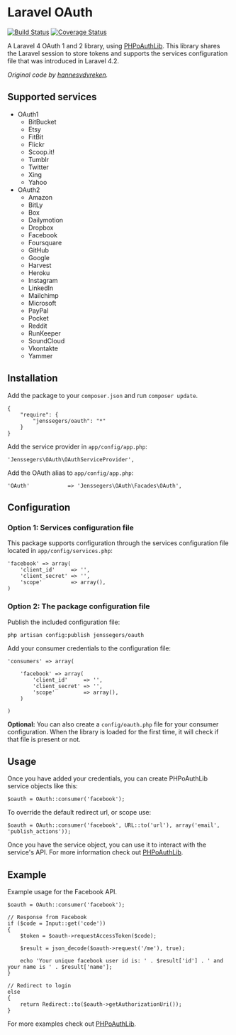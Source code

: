 Laravel OAuth
=============

[![Build Status](http://img.shields.io/travis/jenssegers/laravel-oauth.svg)](https://travis-ci.org/jenssegers/laravel-oauth) [![Coverage Status](http://img.shields.io/coveralls/jenssegers/laravel-oauth.svg)](https://coveralls.io/r/jenssegers/laravel-oauth)

A Laravel 4 OAuth 1 and 2 library, using [PHPoAuthLib](https://github.com/Lusitanian/PHPoAuthLib). This library shares the Laravel session to store tokens and supports the services configuration file that was introduced in Laravel 4.2.

*Original code by [hannesvdvreken](https://github.com/hannesvdvreken).*

Supported services
------------------

- OAuth1
    - BitBucket
    - Etsy
    - FitBit
    - Flickr
    - Scoop.it!
    - Tumblr
    - Twitter
    - Xing
    - Yahoo
- OAuth2
    - Amazon
    - BitLy
    - Box
    - Dailymotion
    - Dropbox
    - Facebook
    - Foursquare
    - GitHub
    - Google
    - Harvest
    - Heroku
    - Instagram
    - LinkedIn
    - Mailchimp
    - Microsoft
    - PayPal
    - Pocket
    - Reddit
    - RunKeeper
    - SoundCloud
    - Vkontakte
    - Yammer

Installation
------------

Add the package to your `composer.json` and run `composer update`.

    {
        "require": {
            "jenssegers/oauth": "*"
        }
    }

Add the service provider in `app/config/app.php`:

    'Jenssegers\OAuth\OAuthServiceProvider',

Add the OAuth alias to `app/config/app.php`:

    'OAuth'            => 'Jenssegers\OAuth\Facades\OAuth',

Configuration
-------------

### Option 1: Services configuration file

This package supports configuration through the services configuration file located in `app/config/services.php`:

    'facebook' => array(
        'client_id'     => '',
        'client_secret' => '',
        'scope'         => array(),
    )

### Option 2: The package configuration file

Publish the included configuration file:

    php artisan config:publish jenssegers/oauth

Add your consumer credentials to the configuration file:

    'consumers' => array(

        'facebook' => array(
            'client_id'     => '',
            'client_secret' => '',
            'scope'         => array(),
        )

    )

**Optional:** You can also create a `config/oauth.php` file for your consumer configuration. When the library is loaded for the first time, it will check if that file is present or not.

Usage
-----

Once you have added your credentials, you can create PHPoAuthLib service objects like this:

    $oauth = OAuth::consumer('facebook');

To override the default redirect url, or scope use:

    $oauth = OAuth::consumer('facebook', URL::to('url'), array('email', 'publish_actions'));

Once you have the service object, you can use it to interact with the service's API. For more information check out [PHPoAuthLib](https://github.com/Lusitanian/PHPoAuthLib).

Example
-------

Example usage for the Facebook API.

    $oauth = OAuth::consumer('facebook');

    // Response from Facebook
    if ($code = Input::get('code'))
    {
        $token = $oauth->requestAccessToken($code);

        $result = json_decode($oauth->request('/me'), true);

        echo 'Your unique facebook user id is: ' . $result['id'] . ' and your name is ' . $result['name'];
    }

    // Redirect to login
    else
    {
        return Redirect::to($oauth->getAuthorizationUri());
    }

For more examples check out [PHPoAuthLib](https://github.com/Lusitanian/PHPoAuthLib/tree/master/examples).
